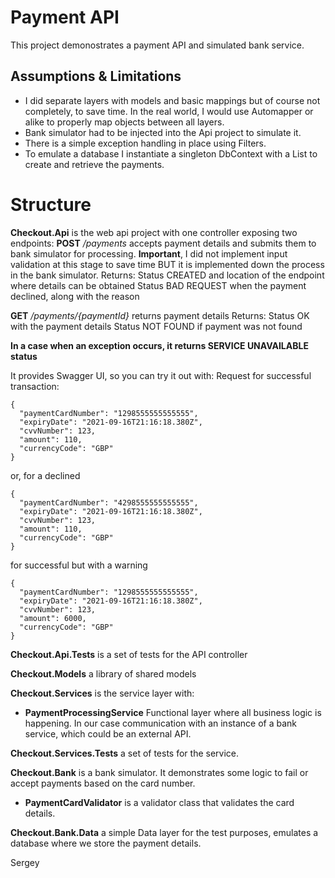 # Payment API

This project demonostrates a payment API and simulated bank service.

## Assumptions & Limitations


 - I did separate layers with models and basic mappings but of course not completely, to save time. In the real world, I would use Automapper or alike to properly map objects between all layers.
 - Bank simulator had to be injected into the Api project to simulate it.
 - There is a simple exception handling in place using Filters.
 - To emulate a database I instantiate a singleton DbContext with a List to create and retrieve the payments. 

# Structure

**Checkout.Api** is the web api project with one controller exposing two endpoints:
**POST** */payments*  accepts payment details and submits them to bank simulator for processing. **Important**, I did not implement input validation at this stage to save time BUT it is implemented down the process in the bank simulator.
Returns:
Status CREATED and location of the endpoint where details can be obtained
Status BAD REQUEST when the payment declined, along with the reason

**GET** */payments/{paymentId}* returns payment details
Returns:
Status OK with the payment details
Status NOT FOUND if payment was not found

**In a case when an exception occurs, it returns SERVICE UNAVAILABLE status**

It provides Swagger UI, so you can try it out with:
Request for successful transaction:

    {
      "paymentCardNumber": "1298555555555555",
      "expiryDate": "2021-09-16T21:16:18.380Z",
      "cvvNumber": 123,
      "amount": 110,
      "currencyCode": "GBP"
    }

or, for a declined

    {
      "paymentCardNumber": "4298555555555555",
      "expiryDate": "2021-09-16T21:16:18.380Z",
      "cvvNumber": 123,
      "amount": 110,
      "currencyCode": "GBP"
    }

for successful but with a warning

    {
      "paymentCardNumber": "1298555555555555",
      "expiryDate": "2021-09-16T21:16:18.380Z",
      "cvvNumber": 123,
      "amount": 6000,
      "currencyCode": "GBP"
    }

**Checkout.Api.Tests** is a set of tests for the API controller

**Checkout.Models** a library of shared models

**Checkout.Services** is the service layer with:

 - **PaymentProcessingService** Functional layer where all business logic is happening. In our case communication with an instance of a bank service, which could be an external API.

**Checkout.Services.Tests** a set of tests for the service. 

**Checkout.Bank** is a bank simulator. It demonstrates some logic to fail or accept payments based on the card number. 

 - **PaymentCardValidator** is a validator class that validates the card details.

**Checkout.Bank.Data** a simple Data layer for the test purposes, emulates a database where we store the payment details. 

Sergey